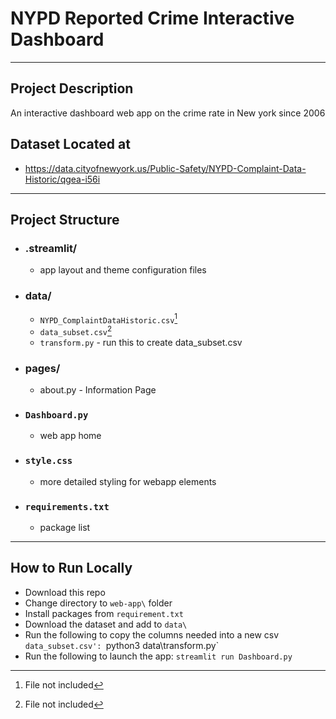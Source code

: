 # NYPD Reported Crime Interactive Dashboard
---
## Project Description

An interactive dashboard web app on the crime rate in New york since 2006

## Dataset Located at
- https://data.cityofnewyork.us/Public-Safety/NYPD-Complaint-Data-Historic/qgea-i56i

___

## Project Structure
- ### .streamlit/
    -  app layout and theme configuration files
- ### data/
    - `NYPD_ComplaintDataHistoric.csv`[^note]
    - `data_subset.csv`[^note]
    - `transform.py` - run this to create data_subset.csv
- ### pages/
    - about.py - Information Page

- ### `Dashboard.py`
    - web app home
- ### `style.css`
    - more detailed styling for webapp elements

- ### `requirements.txt`
    - package list

[^note]: File not included

---

## How to Run Locally
- Download this repo
- Change directory to `web-app\` folder
- Install packages from `requirement.txt`
- Download the dataset and add to `data\`
- Run the following to copy the columns needed into a new csv `data_subset.csv':
  `python3 data\transform.py`
- Run the following to launch the app:
  `streamlit run Dashboard.py`